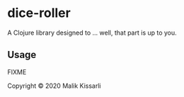 # dice-roller

A Clojure library designed to ... well, that part is up to you.

## Usage

FIXME

Copyright © 2020 Malik Kissarli
